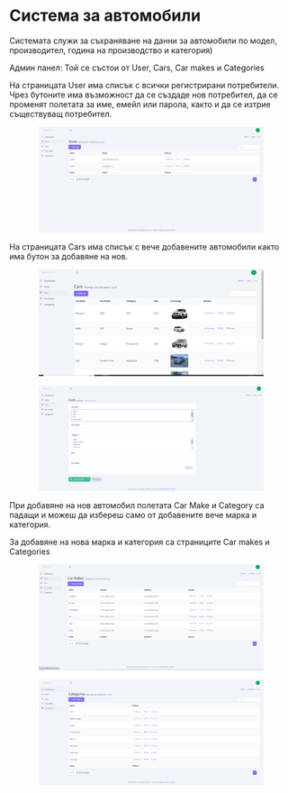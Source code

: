 # Система за автомобили

Системата служи за съхраняване на данни за автомобили по модел,
производител, година на производство и категория)

Админ панел: 
Той се състои от User, Cars, Car makes и Categories

На страницата User има списък с всички регистрирани потребители. Чрез бутоните има възможност да се създаде нов потребител, да се променят полетата за име, емейл или парола, както и да се изтрие съществуващ потребител.
<p align="center"><img src="/Screenshots/Screenshot5.png" width="400" alt="screenshot"></a></p>

На страницата Cars има списък с вече добавените автомобили както има бутон за добавяне на нов. 
<p align="center"><img src="/Screenshots/Screenshot1.png" width="400" alt="screenshot"></a></p>
<p align="center"><img src="/Screenshots/Screenshot3.png" width="400" alt="screenshot"></a></p>
При добавяне на нов автомобил полетата Car Make и Category са падащи и можеш да избереш само от добавените вече марка и категория. 

За добавяне на нова марка и категория са страниците Car makes и Categories

<p align="center"><img src="/Screenshots/Screenshot6.png" width="400" alt="screenshot"></a></p>
<p align="center"><img src="/Screenshots/Screenshot7.png" width="400" alt="screenshot"></a></p>